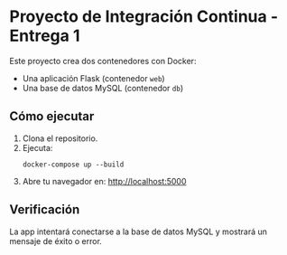 # Proyecto de Integración Continua - Entrega 1

Este proyecto crea dos contenedores con Docker:
- Una aplicación Flask (contenedor `web`)
- Una base de datos MySQL (contenedor `db`)

## Cómo ejecutar

1. Clona el repositorio.
2. Ejecuta:
   ```
   docker-compose up --build
   ```
3. Abre tu navegador en: [http://localhost:5000](http://localhost:5000)

## Verificación

La app intentará conectarse a la base de datos MySQL y mostrará un mensaje de éxito o error.
